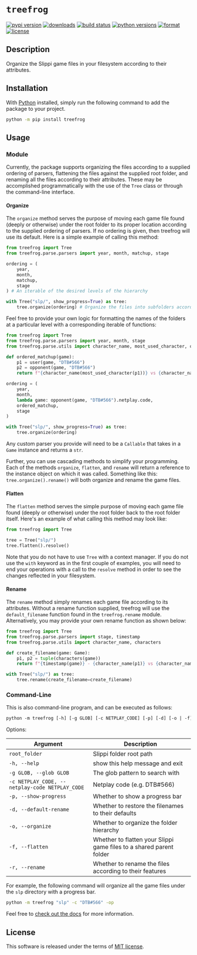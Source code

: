 # `treefrog`

[![pypi version](https://img.shields.io/pypi/v/treefrog.svg?style=flat)](https://pypi.org/pypi/treefrog/)
[![downloads](https://pepy.tech/badge/treefrog)](https://pepy.tech/project/treefrog)
[![build status](https://github.com/dawsonbooth/treefrog/workflows/build/badge.svg)](https://github.com/dawsonbooth/treefrog/actions?workflow=build)
[![python versions](https://img.shields.io/pypi/pyversions/treefrog.svg?style=flat)](https://pypi.org/pypi/treefrog/)
[![format](https://img.shields.io/pypi/format/treefrog.svg?style=flat)](https://pypi.org/pypi/treefrog/)
[![license](https://img.shields.io/pypi/l/treefrog.svg?style=flat)](https://github.com/dawsonbooth/treefrog/blob/master/LICENSE)

## Description

Organize the Slippi game files in your filesystem according to their attributes.

## Installation

With [Python](https://www.python.org/downloads/) installed, simply run the following command to add the package to your project.

```bash
python -m pip install treefrog
```

## Usage

### Module

Currently, the package supports organizing the files according to a supplied ordering of parsers, flattening the files against the supplied root folder, and renaming all the files according to their attributes. These may be accomplished programmatically with the use of the `Tree` class or through the command-line interface.

#### Organize

The `organize` method serves the purpose of moving each game file found (deeply or otherwise) under the root folder to its proper location according to the supplied ordering of parsers. If no ordering is given, then treefrog will use its default. Here is a simple example of calling this method:

```python
from treefrog import Tree
from treefrog.parse.parsers import year, month, matchup, stage

ordering = (
    year,
    month,
    matchup,
    stage
) # An iterable of the desired levels of the hierarchy

with Tree("slp/", show_progress=True) as tree:
    tree.organize(ordering) # Organize the files into subfolders according to the supplied attributes
```

Feel free to provide your own logic for formatting the names of the folders at a particular level with a corresponding iterable of functions:

```python
from treefrog import Tree
from treefrog.parse.parsers import year, month, stage
from treefrog.parse.utils import character_name, most_used_character, opponent, user

def ordered_matchup(game):
    p1 = user(game, "DTB#566")
    p2 = opponent(game, "DTB#566")
    return f"{character_name(most_used_character(p1))} vs {character_name(most_used_character(p2))}"

ordering = (
    year,
    month,
    lambda game: opponent(game, "DTB#566").netplay.code,
    ordered_matchup,
    stage
)

with Tree("slp/", show_progress=True) as tree:
    tree.organize(ordering)
```

Any custom parser you provide will need to be a `Callable` that takes in a `Game` instance and returns a `str`.

Further, you can use cascading methods to simplify your programming. Each of the methods `organize`, `flatten`, and `rename` will return a reference to the instance object on which it was called. Something like this: `tree.organize().rename()` will both organize and rename the game files.

#### Flatten

The `flatten` method serves the simple purpose of moving each game file found (deeply or otherwise) under the root folder back to the root folder itself. Here's an example of what calling this method may look like:

```python
from treefrog import Tree

tree = Tree("slp/")
tree.flatten().resolve()
```

Note that you do not have to use `Tree` with a context manager. If you do not use the `with` keyword as in the first couple of examples, you will need to end your operations with a call to the `resolve` method in order to see the changes reflected in your filesystem.

#### Rename

The `rename` method simply renames each game file according to its attributes. Without a rename function supplied, treefrog will use the `default_filename` function found in the `treefrog.rename` module. Alternatively, you may provide your own rename function as shown below:

```python
from treefrog import Tree
from treefrog.parse.parsers import stage, timestamp
from treefrog.parse.utils import character_name, characters

def create_filename(game: Game):
    p1, p2 = tuple(characters(game))
    return f"{timestamp(game)} - {character_name(p1)} vs {character_name(p2)} - {stage(game)}.slp"

with Tree("slp/") as tree:
    tree.rename(create_filename=create_filename)
```

### Command-Line

This is also command-line program, and can be executed as follows:

```txt
python -m treefrog [-h] [-g GLOB] [-c NETPLAY_CODE] [-p] [-d] [-o | -f] [-r] root_folder
```

Options:

| Argument                                       | Description                                                         |
| ---------------------------------------------- | ------------------------------------------------------------------- |
| `root_folder`                                  | Slippi folder root path                                             |
| `-h, --help`                                   | show this help message and exit                                     |
| `-g GLOB, --glob GLOB`                         | The glob pattern to search with                                     |
| `-c NETPLAY_CODE, --netplay-code NETPLAY_CODE` | Netplay code (e.g. DTB#566)                                         |
| `-p, --show-progress`                          | Whether to show a progress bar                                      |
| `-d, --default-rename`                         | Whether to restore the filenames to their defaults                  |
| `-o, --organize`                               | Whether to organize the folder hierarchy                            |
| `-f, --flatten`                                | Whether to flatten your Slippi game files to a shared parent folder |
| `-r, --rename`                                 | Whether to rename the files according to their features             |

For example, the following command will organize all the game files under the `slp` directory with a progress bar.

```bash
python -m treefrog "slp" -c "DTB#566" -op
```

Feel free to [check out the docs](https://dawsonbooth.com/treefrog/) for more information.

## License

This software is released under the terms of [MIT license](LICENSE).
